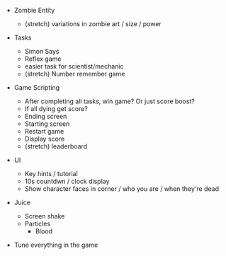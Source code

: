 
* Zombie Entity
    * (stretch) variations in zombie art / size / power

* Tasks
    * Simon Says
    * Reflex game
    * easier task for scientist/mechanic
    * (stretch) Number remember game

* Game Scripting
    * After completing all tasks, win game? Or just score boost?
    * If all dying get score?
    * Ending screen
    * Starting screen
    * Restart game
    * Display score
    * (stretch) leaderboard

* UI
    * Key hints / tutorial
    * 10s countdwn / clock display
    * Show character faces in corner / who you are / when they're dead

* Juice
    * Screen shake
    * Particles
        * Blood

* Tune everything in the game


